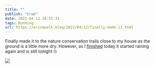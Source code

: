 ```yaml
---
title: ""
publish: "true"
date: 2022-04-12 16:55:31
tags: Running
url: https://ericmwalk.blog/2022/04/12/finally-made-it.html
---
```


Finally made it to the nature conservation trails close to my house as the ground is a little more dry. However, as I [finished](http://www.strava.com/activities/6970747186) today it started raining again and is still tonight 🙄



![](https://ericmwalk.blog/uploads/2022/37d3a2f7c9.jpg)